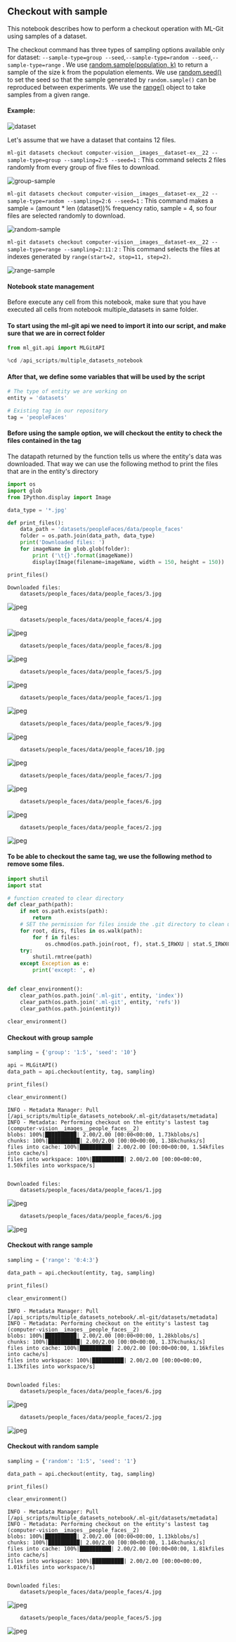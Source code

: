 ## Checkout with sample

This notebook describes how to perform a checkout operation with ML-Git using samples of a dataset.

The checkout command has three types of sampling options available only for dataset: ```--sample-type=group --seed```,```--sample-type=random --seed```,```--sample-type=range``` . We use [random.sample(population, k)](https://docs.python.org/3.7/library/random.html#random.sample) to return a sample of the size k from the population elements. We use [random.seed()](https://docs.python.org/3.7/library/random.html#random.sample) to set the seed so that the sample generated by `random.sample()` can be reproduced between experiments. We use the [range()](https://docs.python.org/3.7/library/stdtypes.html?highlight=range#range) object to take samples from a given range.

#### Example:

![dataset](../../../dataset.png)



Let's assume that we have a dataset that contains 12 files.

````ml-git datasets checkout computer-vision__images__dataset-ex__22 --sample-type=group --sampling=2:5 --seed=1```` : This command selects 2 files randomly from every group of five files to download.

![group-sample](../../../group-sample.png)

````ml-git datasets checkout computer-vision__images__dataset-ex__22 --sample-type=random --sampling=2:6 --seed=1```` : This command makes a sample = (amount * len (dataset))% frequency ratio, sample = 4, so four files are selected randomly to download.  

![random-sample](../../../random-sample.png)

````ml-git datasets checkout computer-vision__images__dataset-ex__22 --sample-type=range --sampling=2:11:2```` : This command selects the files at indexes generated by `range(start=2, stop=11, step=2)`.

![range-sample](../../../range-sample.png)


#### Notebook state management

Before execute any cell from this notebook, make sure that you have executed all cells from notebook multiple_datasets in same folder.

#### To start using the ml-git api we need to import it into our script, and make sure that we are in correct folder


```python
from ml_git.api import MLGitAPI
```

    


```python
%cd /api_scripts/multiple_datasets_notebook
```

#### After that, we define some variables that will be used by the script


```python
# The type of entity we are working on
entity = 'datasets'

# Existing tag in our repository
tag = 'peopleFaces'
```

    

#### Before using the sample option, we will checkout the entity to check the files contained in the tag

The datapath returned by the function tells us where the entity's data was downloaded. That way we can use the following method to print the files that are in the entity's directory


```python
import os
import glob
from IPython.display import Image

data_type = '*.jpg'

def print_files():
    data_path = 'datasets/peopleFaces/data/people_faces'
    folder = os.path.join(data_path, data_type)
    print('Downloaded files: ')
    for imageName in glob.glob(folder):
        print ('\t{}'.format(imageName))
        display(Image(filename=imageName, width = 150, height = 150))

print_files()
```

    Downloaded files: 
    	datasets/people_faces/data/people_faces/3.jpg



![jpeg](checkout_with_sample_files/checkout_with_sample_12_1.jpg)


    	datasets/people_faces/data/people_faces/4.jpg



![jpeg](checkout_with_sample_files/checkout_with_sample_12_3.jpg)


    	datasets/people_faces/data/people_faces/8.jpg



![jpeg](checkout_with_sample_files/checkout_with_sample_12_5.jpg)


    	datasets/people_faces/data/people_faces/5.jpg



![jpeg](checkout_with_sample_files/checkout_with_sample_12_7.jpg)


    	datasets/people_faces/data/people_faces/1.jpg



![jpeg](checkout_with_sample_files/checkout_with_sample_12_9.jpg)


    	datasets/people_faces/data/people_faces/9.jpg



![jpeg](checkout_with_sample_files/checkout_with_sample_12_11.jpg)


    	datasets/people_faces/data/people_faces/10.jpg



![jpeg](checkout_with_sample_files/checkout_with_sample_12_13.jpg)


    	datasets/people_faces/data/people_faces/7.jpg



![jpeg](checkout_with_sample_files/checkout_with_sample_12_15.jpg)


    	datasets/people_faces/data/people_faces/6.jpg



![jpeg](checkout_with_sample_files/checkout_with_sample_12_17.jpg)


    	datasets/people_faces/data/people_faces/2.jpg



![jpeg](checkout_with_sample_files/checkout_with_sample_12_19.jpg)


    

#### To be able to checkout the same tag, we use the following method to remove some files.


```python
import shutil
import stat

# function created to clear directory
def clear_path(path):
    if not os.path.exists(path):
        return
    # SET the permission for files inside the .git directory to clean up
    for root, dirs, files in os.walk(path):
        for f in files:
            os.chmod(os.path.join(root, f), stat.S_IRWXU | stat.S_IRWXG | stat.S_IRWXO)
    try:
        shutil.rmtree(path)
    except Exception as e:
        print('except: ', e)


def clear_environment():
    clear_path(os.path.join('.ml-git', entity, 'index'))
    clear_path(os.path.join('.ml-git', entity, 'refs'))
    clear_path(os.path.join(entity))
    
clear_environment()
```

    

#### Checkout with group sample


```python
sampling = {'group': '1:5', 'seed': '10'}

api = MLGitAPI()
data_path = api.checkout(entity, tag, sampling)

print_files()

clear_environment()
```

    INFO - Metadata Manager: Pull [/api_scripts/multiple_datasets_notebook/.ml-git/datasets/metadata]
    INFO - Metadata: Performing checkout on the entity's lastest tag (computer-vision__images__people_faces__2)
    blobs: 100%|██████████| 2.00/2.00 [00:00<00:00, 1.73kblobs/s]
    chunks: 100%|██████████| 2.00/2.00 [00:00<00:00, 1.38kchunks/s]
    files into cache: 100%|██████████| 2.00/2.00 [00:00<00:00, 1.54kfiles into cache/s]
    files into workspace: 100%|██████████| 2.00/2.00 [00:00<00:00, 1.50kfiles into workspace/s]


    Downloaded files: 
    	datasets/people_faces/data/people_faces/1.jpg



![jpeg](checkout_with_sample_files/checkout_with_sample_16_2.jpg)


    	datasets/people_faces/data/people_faces/6.jpg



![jpeg](checkout_with_sample_files/checkout_with_sample_16_4.jpg)


    

#### Checkout with range sample


```python
sampling = {'range': '0:4:3'}

data_path = api.checkout(entity, tag, sampling)

print_files()

clear_environment()
```

    INFO - Metadata Manager: Pull [/api_scripts/multiple_datasets_notebook/.ml-git/datasets/metadata]
    INFO - Metadata: Performing checkout on the entity's lastest tag (computer-vision__images__people_faces__2)
    blobs: 100%|██████████| 2.00/2.00 [00:00<00:00, 1.28kblobs/s]
    chunks: 100%|██████████| 2.00/2.00 [00:00<00:00, 1.37kchunks/s]
    files into cache: 100%|██████████| 2.00/2.00 [00:00<00:00, 1.16kfiles into cache/s]
    files into workspace: 100%|██████████| 2.00/2.00 [00:00<00:00, 1.13kfiles into workspace/s]


    Downloaded files: 
    	datasets/people_faces/data/people_faces/6.jpg



![jpeg](checkout_with_sample_files/checkout_with_sample_18_2.jpg)


    	datasets/people_faces/data/people_faces/2.jpg



![jpeg](checkout_with_sample_files/checkout_with_sample_18_4.jpg)


    

#### Checkout with random sample


```python
sampling = {'random': '1:5', 'seed': '1'}

data_path = api.checkout(entity, tag, sampling)

print_files()

clear_environment()
```

    INFO - Metadata Manager: Pull [/api_scripts/multiple_datasets_notebook/.ml-git/datasets/metadata]
    INFO - Metadata: Performing checkout on the entity's lastest tag (computer-vision__images__people_faces__2)
    blobs: 100%|██████████| 2.00/2.00 [00:00<00:00, 1.13kblobs/s]
    chunks: 100%|██████████| 2.00/2.00 [00:00<00:00, 1.14kchunks/s]
    files into cache: 100%|██████████| 2.00/2.00 [00:00<00:00, 1.81kfiles into cache/s]
    files into workspace: 100%|██████████| 2.00/2.00 [00:00<00:00, 1.01kfiles into workspace/s]


    Downloaded files: 
    	datasets/people_faces/data/people_faces/4.jpg



![jpeg](checkout_with_sample_files/checkout_with_sample_20_2.jpg)


    	datasets/people_faces/data/people_faces/5.jpg



![jpeg](checkout_with_sample_files/checkout_with_sample_20_4.jpg)


    
